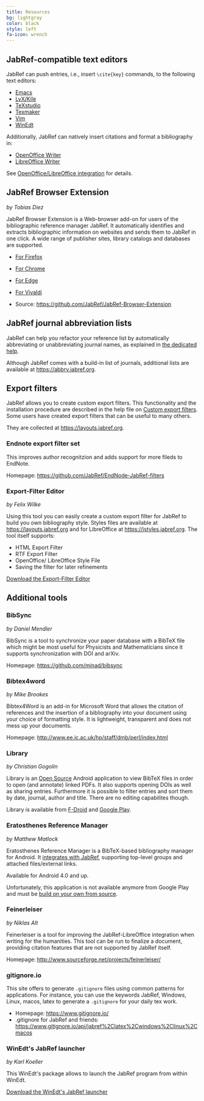 ```yaml
---
title: Resources
bg: lightgray
color: black
style: left
fa-icon: wrench
---
```


## JabRef-compatible text editors

JabRef can push entries, i.e., insert `\cite{key}` commands, to the following text editors:

- [Emacs](https://www.gnu.org/software/emacs/)
- [LyX/Kile](http://www.lyx.org/)
- [TeXstudio](http://www.texstudio.org/)
- [Texmaker](http://www.xm1math.net/texmaker/)
- [Vim](http://www.vim.org/)
- [WinEdt](http://www.winedt.com/)

Additionally, JabRef can natively insert citations and format a bibliography in:

- [OpenOffice Writer](https://www.openoffice.org/)
- [LibreOffice Writer](https://www.libreoffice.org/)

See [OpenOffice/LibreOffice integration](https://docs.jabref.org/import-export/other-integrations/openofficeintegration) for details.

## JabRef Browser Extension

_by Tobias Diez_

JabRef Browser Extension is a Web-browser add-on for users of the bibliographic reference manager JabRef. It automatically identifies and extracts bibliographic information on websites and sends them to JabRef in one click. A wide range of publisher sites, library catalogs and databases are supported.

- [For Firefox](https://addons.mozilla.org/en-US/firefox/addon/jabref/?src=external-github)
- [For Chrome](https://chrome.google.com/webstore/detail/jabref-browser-extension/bifehkofibaamoeaopjglfkddgkijdlh)
- [For Edge](https://microsoftedge.microsoft.com/addons/detail/pgkajmkfgbehiomipedjhoddkejohfna)
- [For Vivaldi](https://chrome.google.com/webstore/detail/jabref-browser-extension/bifehkofibaamoeaopjglfkddgkijdlh)

- Source: <https://github.com/JabRef/JabRef-Browser-Extension>


## JabRef journal abbreviation lists

JabRef can help you refactor your reference list by automatically abbreviating or unabbreviating journal names, as explained in [the dedicated help](https://docs.jabref.org/fields/journalabbreviations).

Although JabRef comes with a build-in list of journals, additional lists are available at <https://abbrv.jabref.org>.


## Export filters

JabRef allows you to create custom export filters.
This functionality and the installation procedure are described in the help file on [Custom export filters](https://docs.jabref.org/import-export/export/customexports).
Some users have created export filters that can be useful to many others.

They are collected at <https://layouts.jabref.org>.


### Endnote export filter set

This improves author recognitzion and adds support for more fileds to EndNote.

Homepage: <https://github.com/JabRef/EndNode-JabRef-filters>


### Export-Filter Editor

_by Felix Wilke_

Using this tool you can easily create a custom export filter for JabRef to build you own bibliography style.
Styles files are available at <https://layouts.jabref.org> and for LibreOffice at <https://jstyles.jabref.org>.
The tool itself supports:
*   HTML Export Filter
*   RTF Export Filter
*   OpenOffice/ LibreOffice Style File
*   Saving the filter for later refinements

[Download the Export-Filter Editor](https://sourceforge.net/projects/efe/?source=dlp)


## Additional tools

### BibSync

_by Daniel Mendler_

BibSync is a tool to synchronize your paper database with a BibTeX file which might be most useful for Physicists and Mathematicians since it supports synchronization with DOI and arXiv.

Homepage: <https://github.com/minad/bibsync>


### Bibtex4word

_by Mike Brookes_

Bibtex4Word is an add-in for Microsoft Word that allows the citation of references and the insertion of a bibliography into your document using your choice of formatting style. It is lightweight, transparent and does not mess up your documents.

Homepage: <http://www.ee.ic.ac.uk/hp/staff/dmb/perl/index.html>


### Library

_by Christian Gogolin_

Library is an [Open Source](https://github.com/cgogolin/library) Android application to view BibTeX files in order to open (and annotate) linked PDFs.
It also supports opening DOIs as well as sharing entries. Furthermore it is possible to filter entries and sort them by date, journal, author and title. There are no editing capabilites though.

Library is available from [F-Droid](https://f-droid.org/app/com.cgogolin.library) and [Google Play](https://play.google.com/store/apps/details?id=com.cgogolin.library).


### Eratosthenes Reference Manager

_by Matthew Matlock_

Eratosthenes Reference Manager is a BibTeX-based bibliography manager for Android. It [integrates with JabRef](https://bitbucket.org/mkmatlock/eratosthenes/wiki/Home#!using-eratosthenes-with-jabref), supporting top-level groups and attached files/external links.

Available for Android 4.0 and up.

Unfortunately, this application is not available anymore from Google Play and must be [build on your own from source](https://bitbucket.org/mkmatlock/eratosthenes/src/default/).


### Feinerleiser

_by Niklas Alt_

Feinerleiser is a tool for improving the JabRef-LibreOffice integration when writing for the humanities. This tool can be run to finalize a document, providing citation features that are not supported by JabRef itself.

Homepage: <http://www.sourceforge.net/projects/feinerleiser/>


### gitignore.io

This site offers to generate `.gitignore` files using common patterns for applications.
For instance, you can use the keywords JabRef, Windows, Linux, macos, latex to generate a `.gitignore` for your daily tex work.

- Homepage: <https://www.gitignore.io/>
- .gitignore for JabRef and friends: <https://www.gitignore.io/api/jabref%2Clatex%2Cwindows%2Clinux%2Cmacos>


### WinEdt's JabRef launcher

_by Karl Koeller_

This WinEdt's package allows to launch the JabRef program from within WinEdt.

[Download the WinEdt's JabRef launcher](http://www.winedt.org/config/menus/JabRef.html)
